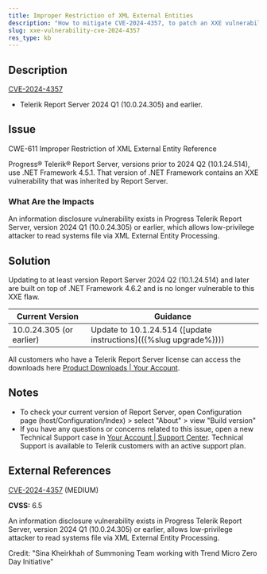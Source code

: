 ```yaml
---
title: Improper Restriction of XML External Entities
description: "How to mitigate CVE-2024-4357, to patch an XXE vulnerability inherited from .NET Framework."
slug: xxe-vulnerability-cve-2024-4357
res_type: kb
---
```


## Description

[CVE-2024-4357](https://www.cve.org/CVERecord?id=CVE-2024-4357)

- Telerik Report Server 2024 Q1 (10.0.24.305) and earlier.

## Issue

CWE-611 Improper Restriction of XML External Entity Reference

Progress® Telerik® Report Server, versions prior to 2024 Q2 (10.1.24.514), use .NET Framework 4.5.1. That version of .NET Framework contains an XXE vulnerability that was inherited by Report Server.


### What Are the Impacts

An information disclosure vulnerability exists in Progress Telerik Report Server, version 2024 Q1 (10.0.24.305) or earlier, which allows low-privilege attacker to read systems file via XML External Entity Processing.

## Solution

Updating to at least version Report Server 2024 Q2 (10.1.24.514) and later are built on top of .NET Framework 4.6.2 and is no longer vulnerable to this XXE flaw. 

| Current Version | Guidance |
|-----------------|----------|
| 10.0.24.305 (or earlier) | Update to 10.1.24.514 ([update instructions](({%slug upgrade%}))) |

All customers who have a Telerik Report Server license can access the downloads here [Product Downloads | Your Account](https://www.telerik.com/account/downloads/product-download?product=REPSERVER).

## Notes

- To check your current version of Report Server, open Configuration page (host/Configuration/Index) > select "About" > view "Build version"
- If you have any questions or concerns related to this issue, open a new Technical Support case in [Your Account | Support Center](https://www.telerik.com/account/support-center/contact-us/). Technical Support is available to Telerik customers with an active support plan.

## External References

[CVE-2024-4357](https://www.cve.org/CVERecord?id=CVE-2024-4357) (MEDIUM)

**CVSS:** 6.5

An information disclosure vulnerability exists in Progress Telerik Report Server, version 2024 Q1 (10.0.24.305) or earlier, allows low-privilege attacker to read systems file via XML External Entity Processing.

Credit: "Sina Kheirkhah of Summoning Team working with Trend Micro Zero Day Initiative"
